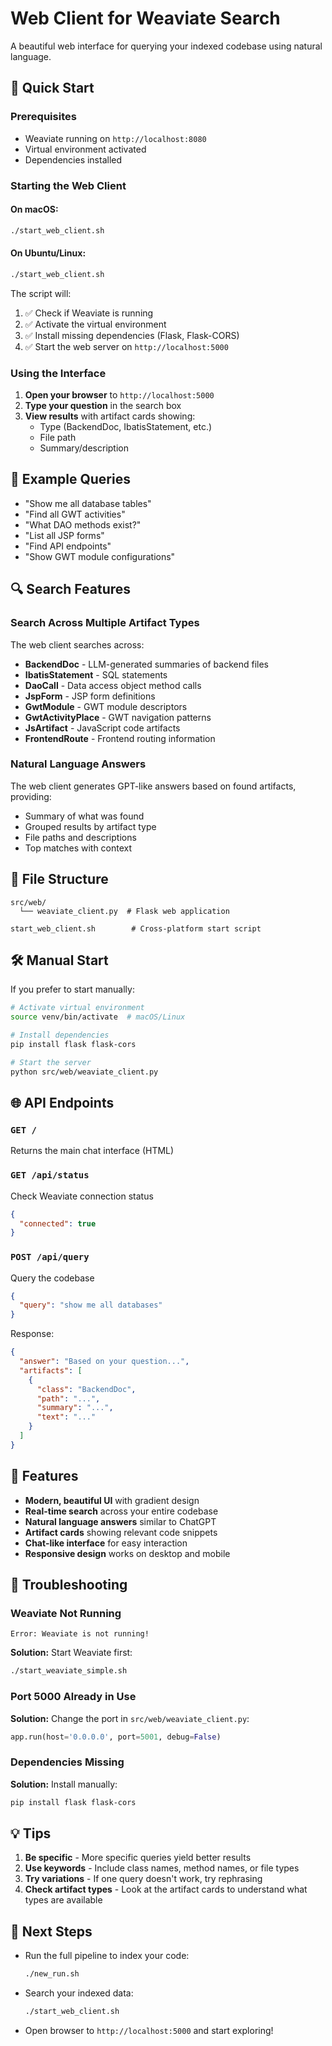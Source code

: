 # Web Client for Weaviate Search

A beautiful web interface for querying your indexed codebase using natural language.

## 🚀 Quick Start

### Prerequisites
- Weaviate running on `http://localhost:8080`
- Virtual environment activated
- Dependencies installed

### Starting the Web Client

#### On macOS:
```bash
./start_web_client.sh
```

#### On Ubuntu/Linux:
```bash
./start_web_client.sh
```

The script will:
1. ✅ Check if Weaviate is running
2. ✅ Activate the virtual environment
3. ✅ Install missing dependencies (Flask, Flask-CORS)
4. ✅ Start the web server on `http://localhost:5000`

### Using the Interface

1. **Open your browser** to `http://localhost:5000`
2. **Type your question** in the search box
3. **View results** with artifact cards showing:
   - Type (BackendDoc, IbatisStatement, etc.)
   - File path
   - Summary/description

## 🎯 Example Queries

- "Show me all database tables"
- "Find all GWT activities"
- "What DAO methods exist?"
- "List all JSP forms"
- "Find API endpoints"
- "Show GWT module configurations"

## 🔍 Search Features

### Search Across Multiple Artifact Types
The web client searches across:
- **BackendDoc** - LLM-generated summaries of backend files
- **IbatisStatement** - SQL statements
- **DaoCall** - Data access object method calls
- **JspForm** - JSP form definitions
- **GwtModule** - GWT module descriptors
- **GwtActivityPlace** - GWT navigation patterns
- **JsArtifact** - JavaScript code artifacts
- **FrontendRoute** - Frontend routing information

### Natural Language Answers
The web client generates GPT-like answers based on found artifacts, providing:
- Summary of what was found
- Grouped results by artifact type
- File paths and descriptions
- Top matches with context

## 📁 File Structure

```
src/web/
  └── weaviate_client.py  # Flask web application

start_web_client.sh        # Cross-platform start script
```

## 🛠️ Manual Start

If you prefer to start manually:

```bash
# Activate virtual environment
source venv/bin/activate  # macOS/Linux

# Install dependencies
pip install flask flask-cors

# Start the server
python src/web/weaviate_client.py
```

## 🌐 API Endpoints

### `GET /`
Returns the main chat interface (HTML)

### `GET /api/status`
Check Weaviate connection status
```json
{
  "connected": true
}
```

### `POST /api/query`
Query the codebase
```json
{
  "query": "show me all databases"
}
```

Response:
```json
{
  "answer": "Based on your question...",
  "artifacts": [
    {
      "class": "BackendDoc",
      "path": "...",
      "summary": "...",
      "text": "..."
    }
  ]
}
```

## 🎨 Features

- **Modern, beautiful UI** with gradient design
- **Real-time search** across your entire codebase
- **Natural language answers** similar to ChatGPT
- **Artifact cards** showing relevant code snippets
- **Chat-like interface** for easy interaction
- **Responsive design** works on desktop and mobile

## 🔧 Troubleshooting

### Weaviate Not Running
```
Error: Weaviate is not running!
```
**Solution:** Start Weaviate first:
```bash
./start_weaviate_simple.sh
```

### Port 5000 Already in Use
**Solution:** Change the port in `src/web/weaviate_client.py`:
```python
app.run(host='0.0.0.0', port=5001, debug=False)
```

### Dependencies Missing
**Solution:** Install manually:
```bash
pip install flask flask-cors
```

## 💡 Tips

1. **Be specific** - More specific queries yield better results
2. **Use keywords** - Include class names, method names, or file types
3. **Try variations** - If one query doesn't work, try rephrasing
4. **Check artifact types** - Look at the artifact cards to understand what types are available

## 🎯 Next Steps

- Run the full pipeline to index your code:
  ```bash
  ./new_run.sh
  ```
  
- Search your indexed data:
  ```bash
  ./start_web_client.sh
  ```
  
- Open browser to `http://localhost:5000` and start exploring!
